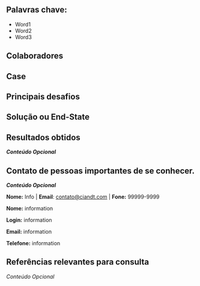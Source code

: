 ## Palavras chave:
* Word1
* Word2
* Word3

## Colaboradores

## Case

## Principais desafios

## Solução ou End-State

## Resultados obtidos
***Conteúdo Opcional***

## Contato de pessoas importantes de se conhecer.
***Conteúdo Opcional***

**Nome:** Info | **Email**: contato@ciandt.com | **Fone:** 99999-9999

**Nome:** information

**Login:** information

**Email:** information

**Telefone:** information

## Referências relevantes para consulta
*Conteúdo Opcional*

